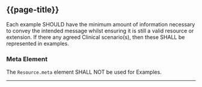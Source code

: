 ## {{page-title}}

Each example SHOULD have the minimum amount of information necessary to convey the intended message whilst ensuring it is still a valid resource or extension. If there any agreed Clinical scenario(s), then these SHALL be represented in examples.

### Meta Element

The <code>Resource.meta</code> element SHALL NOT be used for Examples.

---

